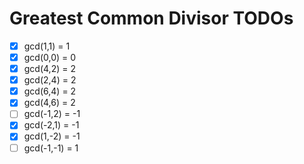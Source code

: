 # Greatest Common Divisor TODOs

- [x] gcd(1,1) = 1
- [x] gcd(0,0) = 0
- [x] gcd(4,2) = 2
- [x] gcd(2,4) = 2
- [x] gcd(6,4) = 2
- [x] gcd(4,6) = 2
- [ ] gcd(-1,2) = -1
- [x] gcd(-2,1) = -1
- [x] gcd(1,-2) = -1
- [ ] gcd(-1,-1) = 1
